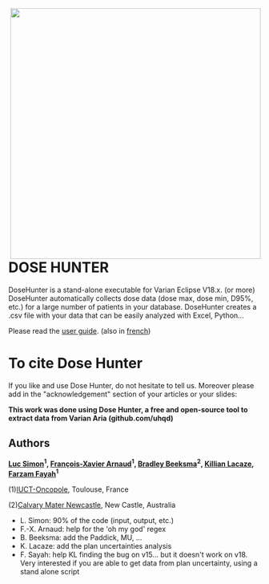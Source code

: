 
<img src="fisherMan4.png" width="500" align="right">


# DOSE HUNTER


DoseHunter is a stand-alone executable for Varian Eclipse V18.x. (or more) DoseHunter automatically collects dose data (dose max, dose min, D95\%, etc.) for a large number of patients in your database. DoseHunter creates a .csv file with your data that can be easily analyzed with Excel, Python...

 Please read the [user guide](https://github.com/uhqd/DoseHunter/blob/master/myDoseHunter/Dose%20Hunter%20-%20USERGUIDE.pdf). (also in [french](https://github.com/uhqd/DoseHunter/blob/master/myDoseHunter/Dose_Hunter_User_Guide__french_.pdf))

# To cite Dose Hunter
If you like and use Dose Hunter, do not hesitate to tell us. Moreover please add in the "acknowledgement" section of your articles or your slides:

**This work was done using Dose Hunter, a free and open-source tool to extract data from Varian Aria (github.com/uhqd)**


## Authors

**[Luc Simon](https://github.com/uhqd/)<sup>1</sup>, [François-Xavier Arnaud](https://github.com/fxarnaud/)<sup>1</sup>, [Bradley Beeksma](https://github.com/BradBeeksma)<sup>2</sup>, [Killian Lacaze](https://github.com/lacazek), [Farzam Fayah](https://github.com/Farzam07)<sup>1</sup>**


(1)[IUCT-Oncopole](https://www.iuct-oncopole.fr/), Toulouse, France

(2)[Calvary Mater Newcastle](https://www.calvarycare.org.au/public-hospital-mater-newcastle/), New Castle, Australia


- L. Simon: 90% of the code (input, output, etc.)
- F.-X. Arnaud: help for the 'oh my god' regex 
- B. Beeksma: add the Paddick, MU, ... 
- K. Lacaze: add the plan uncertainties analysis
- F. Sayah: help KL finding the bug on v15... but it doesn't work on v18. Very interested if you are able to get data from plan uncertainty, using a stand alone script



